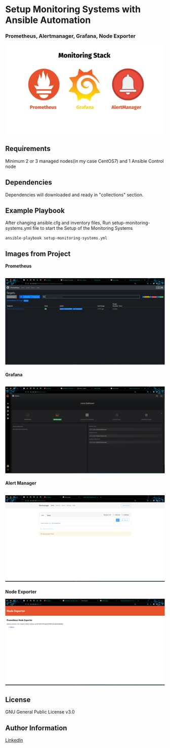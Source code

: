 Setup Monitoring Systems with Ansible Automation
=========

### Prometheus, Alertmanager, Grafana, Node Exporter

![Image](images/prometheus-grafana-alertmanager.png)


Requirements
------------

Minimum 2 or 3 managed nodes(in my case CentOS7) and 1 Ansible Control node

Dependencies
------------

Dependencies will downloaded and ready in "collections" section.

Example Playbook
----------------

After changing ansible.cfg and inventory files, Run setup-monitoring-systems.yml file to start the Setup of the Monitoring Systems

    ansible-playbook setup-monitoring-systems.yml


Images from Project
-------

**Prometheus**

![Image](images/prometheus.png)
---
**Grafana**

![Image](images/grafana.png)
---
**Alert Manager**

![Image](images/alert_manager.png)
---
**Node Exporter**

![Image](images/node_exporter_metrics.png)


License
-------

GNU General Public License v3.0

Author Information
------------------

[LinkedIn](https://www.linkedin.com/in/imannovv/)

